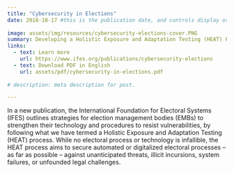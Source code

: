 ```yaml
---
title: "Cybersecurity in Elections"
date: 2018-10-17 #this is the publication date, and controls display order.
 
image: assets/img/resources/cybersecurity-elections-cover.PNG
summary: Developing a Holistic Exposure and Adaptation Testing (HEAT) Process for Election Management Bodies
links:
  - text: Learn more
    url: https://www.ifes.org/publications/cybersecurity-elections
  - text: Download PDF in English
    url: assets/pdf/cybersecurity-in-elections.pdf
    
# description: meta description for post.

---
```


In a new publication, the International Foundation for Electoral Systems (IFES) outlines strategies for election management bodies (EMBs) to strengthen their technology and procedures to resist vulnerabilities, by following what we have termed a Holistic Exposure and Adaptation Testing (HEAT) process. While no electoral process or technology is infallible, the HEAT process aims to secure automated or digitalized electoral processes – as far as possible – against unanticipated threats, illicit incursions, system failures, or unfounded legal challenges.
